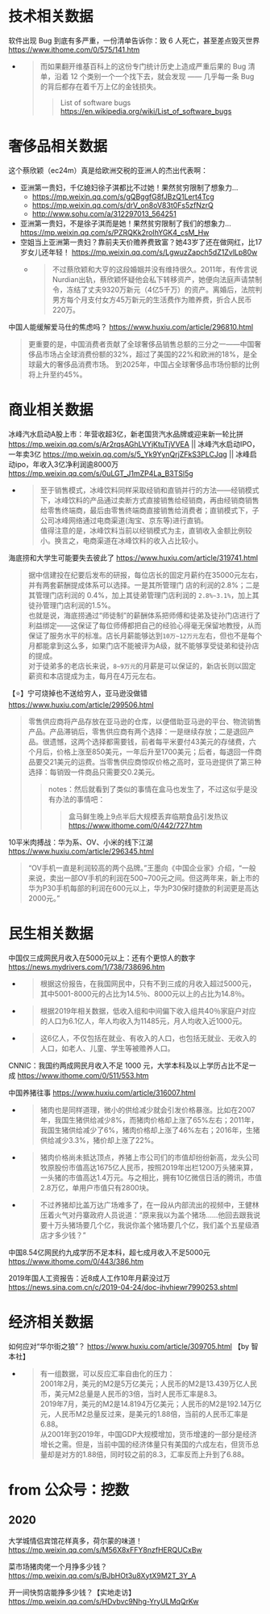 
# 技术相关数据

软件出现 Bug 到底有多严重，一份清单告诉你：致 6 人死亡，甚至差点毁灭世界 https://www.ithome.com/0/575/141.htm
- > 而如果翻开维基百科上的这份专门统计历史上造成严重后果的 Bug 清单，沿着 12 个类别一个一个找下去，就会发现 —— 几乎每一条 Bug 的背后都存在着千万上亿的金钱损失。
  >> List of software bugs https://en.wikipedia.org/wiki/List_of_software_bugs

# 奢侈品相关数据

这个蔡欣颖（ec24m）真是给欧洲交税的亚洲人的杰出代表啊：
- 亚洲第一贵妇，千亿媳妇徐子淇都比不过她！果然贫穷限制了想象力… 
  * https://mp.weixin.qq.com/s/gQBggfG8fJBzQ1Lert4Tcg
  * https://mp.weixin.qq.com/s/drV_on8oV83t0Fs5zfNzrQ
  * http://www.sohu.com/a/312297013_564251
- 亚洲第一贵妇，不是徐子淇而是她！果然贫穷限制了我们的想象力… https://mp.weixin.qq.com/s/PZRQKk2roIhYGK4_csM_Hw
- 空姐当上亚洲第一贵妇？靠前夫天价赡养费致富？她43岁了还在做网红，比17岁女儿还年轻！ https://mp.weixin.qq.com/s/LgwuzZapch5dZ1ZvlLp80w
  * > 不过蔡欣颖和大亨的这段婚姻并没有维持很久。2011年，有传言说Nurdian出轨，蔡欣颖怀疑他会私下转移资产，她便向法庭声请禁制令，冻结了丈夫9320万新元（4亿5千万）的资产。离婚后，法院判男方每个月支付女方45万新元的生活费作为赡养费，折合人民币220万。

中国人能缓解爱马仕的焦虑吗？ https://www.huxiu.com/article/296810.html
> 更重要的是，中国消费者贡献了全球奢侈品销售总额的三分之一——中国奢侈品市场占全球消费份额的32%，超过了美国的22%和欧洲的18%，是全球最大的奢侈品消费市场。 到2025年，中国占全球奢侈品市场份额的比例将上升至约45%。

# 商业相关数据

冰峰汽水启动A股上市：年营收超3亿，新老国货汽水品牌或迎来新一轮比拼 https://mp.weixin.qq.com/s/Ar2rqsAGhLVYjKtuTjVVEA || 冰峰汽水启动IPO，一年卖3亿 https://mp.weixin.qq.com/s/5_Yk9YynQrjZFkS3PLCJqg || 冰峰启动ipo，年收入3亿净利润逾8000万 https://mp.weixin.qq.com/s/0uLGT_J1mZP4La_B3TSl5g
- > 至于销售模式，冰峰饮料同样采取经销和直销并行的方法——经销模式下，冰峰饮料的产品通过卖断方式直接销售给经销商，再由经销商销售给零售终端商，最后由零售终端商直接销售给消费者；直销模式下，子公司冰峰网络通过电商渠道(淘宝、京东等)进行直销。 <br> 值得注意的是，冰峰饮料当前以经销模式为主，直销收入金额比例较小。换言之，电商渠道在冰峰饮料的收入占比较小。

海底捞和大学生可能要失去彼此了 https://www.huxiu.com/article/319741.html
> 据中信建投在纪要后发布的研报，每位店长的固定月薪约在35000元左右，并有两套薪酬提成体系可以选择。一是其所管理门 店的利润的2.8%；二是其管理门店利润的 0.4%，加上其徒弟管理门店利润的 `2.8%~3.1%`，加上其徒孙管理门店利润的1.5%。
<br> 也就是说，海底捞通过“师徒制”的薪酬体系把师傅和徒弟及徒孙门店进行了利益绑定——这保证了每位师傅都把自己的经验心得毫无保留地教授，从而保证了服务水平的标准。店长月薪能够达到`10万~12万元`左右，但也不是每个月都能拿到这么多，如果门店不能被评为A级，就不能够享受徒弟和徒孙店的提成。
<br> 对于徒弟多的老店长来说，`8~9万元`的月薪是可以保证的，新店长则以固定薪资和本店提成为主，每月在4万元左右。

【:star:】宁可烧掉也不送给穷人，亚马逊没做错 https://www.huxiu.com/article/299506.html
> 零售供应商将产品存放在亚马逊的仓库，以便借助亚马逊的平台、物流销售产品。产品滞销后，零售供应商有两个选择：一是继续存放；二是退回产品。很遗憾，这两个选择都需要钱，前者每平米要付43美元的存储费，六个月后，价格上涨至850美元，一年后升至1700美元；后者，每退回一件商品要交21美元的运费。当零售供应商惊叹价格之高时，亚马逊提供了第三种选择：每销毁一件商品只需要交0.2美元。
>> notes：然后就看到了类似的事情在盒马也发生了，不过这似乎是没有办法的事情吧：
>>> 盒马鲜生晚上9点半后大规模丢弃临期食品引发热议 https://www.ithome.com/0/442/727.htm

10平米肉搏战：华为系、OV、小米的线下江湖 https://www.huxiu.com/article/296345.html
> “OV手机一直是利润较高的两个品牌。”王墨向《中国企业家》介绍，“一般来说，卖出一部OV手机的利润在500~700元之间。但这两年来，新上市的华为P30手机每部的利润在600元以上，华为P30保时捷款的利润更是高达2000元。”

# 民生相关数据

中国仅三成网民月收入在5000元以上：还有个更惊人的数字 https://news.mydrivers.com/1/738/738696.htm
- > 根据这份报告，在我国网民中，只有不到三成的月收入超过5000元，其中5001-8000元的占比为14.5％、8000元以上的占比为14.8％。
- > 根据2019年相关数据，低收入组和中间偏下收入组共40％家庭户对应的人口为6.1亿人，年人均收入为11485元，月人均收入近1000元。
- > 这6亿人，不仅包括在就业、有收入的人口，也包括无就业、无收入的人口，如老人、儿童、学生等被赡养人口。

CNNIC：我国约两成网民月收入不足 1000 元，大学本科及以上学历占比不足一成 https://www.ithome.com/0/511/553.htm

中国养猪往事 https://www.huxiu.com/article/316007.html
- > 猪肉也是同样道理，微小的供给减少就会引发价格暴涨。比如在2007年，我国生猪供给减少8%，而猪肉价格却上涨了65%左右；2011年，我国生猪供给减少了6%，猪肉价格却上涨了46%左右；2016年，生猪供给减少3.3%，猪价却上涨了22%。
- > 猪肉价格尚未抵达顶点，养猪上市公司们的市值却纷纷新高，龙头公司牧原股份市值高达1675亿人民币，按照2019年出栏1200万头猪来算，一头猪的市值高达1.4万元。与之相比，拥有10亿微信日活的腾讯，市值2.8万亿，单用户市值只有2800块。
- > 不过养猪却比盖万达广场难多了，在一段从内部流出的视频中，王健林压着火气对丹寨政府人员说道：“原来我以为盖个猪场……他回去跟我说要十万头猪场要几个亿，我说你盖个猪场要几个亿，我们盖个五星级酒店才多少钱？”

中国8.54亿网民约九成学历不足本科，超七成月收入不足5000元 https://www.ithome.com/0/443/386.htm

2019年国人工资报告：近8成人工作10年月薪没过万 https://news.sina.com.cn/c/2019-04-24/doc-ihvhiewr7990253.shtml

# 经济相关数据

如何应对“华尔街之狼”？ https://www.huxiu.com/article/309705.html  【by 智本社】
- > 有一组数据，可以反应汇率自由化的压力：
<br> 2001年2月，美元的M2是5万亿美元；人民币的M2是13.439万亿人民币，美元M2总量是人民币的3倍，当时人民币汇率是8.3。
<br> 2019年7月，美元的M2是14.8194万亿美元；人民币的M2是192.14万亿元，人民币M2总量反过来，是美元的1.88倍，当前的人民币汇率是6.88。
<br> 从2001年到2019年，中国GDP大规模增加，货币增速的一部分是经济增长之需。但是，当前中国的经济体量只有美国的六成左右，但货币总量却是对方的1.88倍，同时较之前的8.3，汇率反而上升到了6.88。

# from 公众号：挖数

## 2020

大学城情侣宾馆花样真多，荷尔蒙的味道！ https://mp.weixin.qq.com/s/M56X8xFFY8nzfHERQUCxBw

菜市场猪肉佬一个月挣多少钱？ https://mp.weixin.qq.com/s/BJbHOt3u8XytX9M2T_3Y_A

开一间快剪店能挣多少钱？【实地走访】 https://mp.weixin.qq.com/s/HDvbvc9Nhg-YryULMqQrKw
